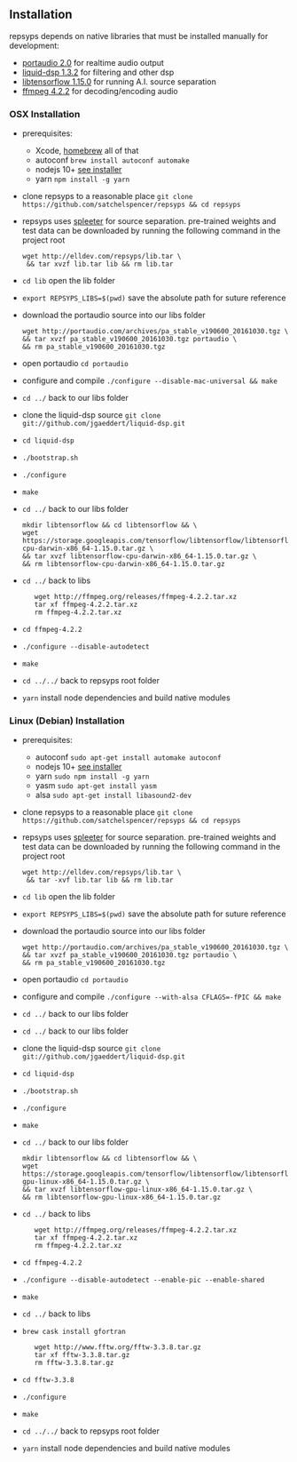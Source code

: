 ## Installation

repsyps depends on native libraries that must be installed manually for development:

 - [portaudio 2.0](http://portaudio.com/docs/v19-doxydocs/index.html) for realtime audio output
 - [liquid-dsp 1.3.2](https://github.com/jgaeddert/liquid-dsp) for filtering and other dsp
 - [libtensorflow 1.15.0](https://www.tensorflow.org/install/lang_c) for running A.I. source separation
 - [ffmpeg 4.2.2](http://ffmpeg.org/download.html) for decoding/encoding audio

### OSX Installation
 - prerequisites:
   - Xcode, [homebrew](https://brew.sh/) all of that
   - autoconf `brew install autoconf automake`
   - nodejs 10+ [see installer](https://nodejs.org/en/download/)
   - yarn `npm install -g yarn`
 - clone repsyps to a reasonable place `git clone https://github.com/satchelspencer/repsyps && cd repsyps`
 - repsyps uses [spleeter](https://github.com/deezer/spleeter) for source separation. pre-trained weights and test data can be downloaded by running the following command in the project root

    ~~~
    wget http://elldev.com/repsyps/lib.tar \
     && tar xvzf lib.tar lib && rm lib.tar
    ~~~
 - `cd lib` open the lib folder
 - `export REPSYPS_LIBS=$(pwd)` save the absolute path for suture reference
 - download the portaudio source into our libs folder
    
    ~~~
    wget http://portaudio.com/archives/pa_stable_v190600_20161030.tgz \
    && tar xvzf pa_stable_v190600_20161030.tgz portaudio \
    && rm pa_stable_v190600_20161030.tgz
    ~~~
 - open portaudio `cd portaudio`
 - configure and compile `./configure --disable-mac-universal && make`
 - `cd ../` back to our libs folder
 - clone the liquid-dsp source `git clone git://github.com/jgaeddert/liquid-dsp.git`
 - `cd liquid-dsp`
 - `./bootstrap.sh`
 - `./configure`
 - `make`
 - `cd ../` back to our libs folder
 
    ~~~
    mkdir libtensorflow && cd libtensorflow && \
    wget https://storage.googleapis.com/tensorflow/libtensorflow/libtensorflow-cpu-darwin-x86_64-1.15.0.tar.gz \
    && tar xvzf libtensorflow-cpu-darwin-x86_64-1.15.0.tar.gz \
    && rm libtensorflow-cpu-darwin-x86_64-1.15.0.tar.gz
    ~~~
 - `cd ../` back to libs

   ~~~
      wget http://ffmpeg.org/releases/ffmpeg-4.2.2.tar.xz
      tar xf ffmpeg-4.2.2.tar.xz
      rm ffmpeg-4.2.2.tar.xz
   ~~~
 - `cd ffmpeg-4.2.2`
 - `./configure --disable-autodetect`
 - `make`
 - `cd ../../` back to repsyps root folder
 - `yarn` install node dependencies and build native modules

### Linux (Debian) Installation

- prerequisites:
   - autoconf `sudo apt-get install automake autoconf`
   - nodejs 10+ [see installer](https://nodejs.org/en/download/)
   - yarn `sudo npm install -g yarn`
   - yasm `sudo apt-get install yasm`
   - alsa `sudo apt-get install libasound2-dev`
 - clone repsyps to a reasonable place `git clone https://github.com/satchelspencer/repsyps && cd repsyps`
 - repsyps uses [spleeter](https://github.com/deezer/spleeter) for source separation. pre-trained weights and test data can be downloaded by running the following command in the project root

    ~~~
    wget http://elldev.com/repsyps/lib.tar \
     && tar -xvf lib.tar lib && rm lib.tar
    ~~~
 - `cd lib` open the lib folder
 - `export REPSYPS_LIBS=$(pwd)` save the absolute path for suture reference
 - download the portaudio source into our libs folder
    
    ~~~
    wget http://portaudio.com/archives/pa_stable_v190600_20161030.tgz \
    && tar xvzf pa_stable_v190600_20161030.tgz portaudio \
    && rm pa_stable_v190600_20161030.tgz
    ~~~
 - open portaudio `cd portaudio`
 - configure and compile `./configure --with-alsa CFLAGS=-fPIC && make`
 - `cd ../` back to our libs folder
 - `cd ../` back to our libs folder
 - clone the liquid-dsp source `git clone git://github.com/jgaeddert/liquid-dsp.git`
 - `cd liquid-dsp`
 - `./bootstrap.sh`
 - `./configure`
 - `make`
 - `cd ../` back to our libs folder
 
    ~~~
    mkdir libtensorflow && cd libtensorflow && \
    wget https://storage.googleapis.com/tensorflow/libtensorflow/libtensorflow-gpu-linux-x86_64-1.15.0.tar.gz \
    && tar xvzf libtensorflow-gpu-linux-x86_64-1.15.0.tar.gz \
    && rm libtensorflow-gpu-linux-x86_64-1.15.0.tar.gz
    ~~~
 - `cd ../` back to libs

   ~~~
      wget http://ffmpeg.org/releases/ffmpeg-4.2.2.tar.xz
      tar xf ffmpeg-4.2.2.tar.xz
      rm ffmpeg-4.2.2.tar.xz
   ~~~
 - `cd ffmpeg-4.2.2`
 - `./configure --disable-autodetect --enable-pic --enable-shared`
 - `make`
 - `cd ../` back to libs
 - `brew cask install gfortran`

   ~~~
      wget http://www.fftw.org/fftw-3.3.8.tar.gz
      tar xf fftw-3.3.8.tar.gz
      rm fftw-3.3.8.tar.gz
   ~~~
 - `cd fftw-3.3.8`
 - `./configure`
 - `make`
 - `cd ../../` back to repsyps root folder
 - `yarn` install node dependencies and build native modules
